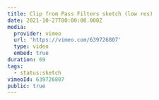 ```yaml
---
title: Clip from Pass Filters sketch (low res)
date: 2021-10-27T00:00:00.000Z
media:
  provider: vimeo
  url: 'https://vimeo.com/639726807'
  type: video
  embed: true
duration: 69
tags:
  - status:sketch
vimeoId: 639726807
public: true
---
```

<!-- Vimeo video: Clip from Pass Filters sketch (low res) -->
<!-- Duration: 1:09 -->
<!-- Created: 2021-10-27 -->

<ClientOnly>
  <WorkbookViewer />
</ClientOnly>

<script setup>
import WorkbookViewer from "../../.vitepress/theme/components/workbook/WorkbookViewer.vue";
</script>
